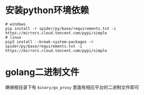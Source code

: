 # 安装python环境依赖

```shell
# windows
pip install -r spider/py/base/requirements.txt -i https://mirrors.cloud.tencent.com/pypi/simple
# linux
pip3 install --break-system-packages -r spider/py/base/requirements.txt -i https://mirrors.cloud.tencent.com/pypi/simple
```

# golang二进制文件

确保根目录下有 `binary/go_proxy` 里面有相应平台的二进制文件即可